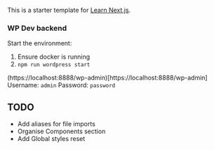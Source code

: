 This is a starter template for [Learn Next.js](https://nextjs.org/learn).

### WP Dev backend

Start the environment: 

1. Ensure docker is running
2. `npm run wordpress start`

(https://localhost:8888/wp-admin)[https://localhost:8888/wp-admin]
Username: `admin`
Password: `password`

## TODO 

- Add aliases for file imports
- Organise Components section
- Add Global styles reset
